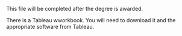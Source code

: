 This file will be completed after the degree is awarded.

There is a Tableau wworkbook.  You will need to download it and the appropriate software from Tableau.
